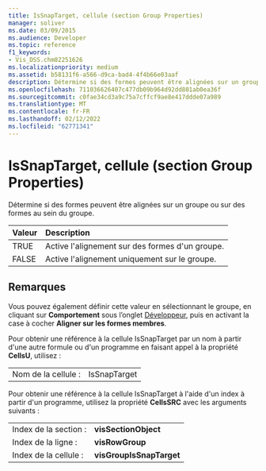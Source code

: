 ```yaml
---
title: IsSnapTarget, cellule (section Group Properties)
manager: soliver
ms.date: 03/09/2015
ms.audience: Developer
ms.topic: reference
f1_keywords:
- Vis_DSS.chm82251626
ms.localizationpriority: medium
ms.assetid: b58131f6-a566-d9ca-bad4-4f4b66e03aaf
description: Détermine si des formes peuvent être alignées sur un groupe ou sur des formes au sein du groupe.
ms.openlocfilehash: 711036626407c477db09b964d92dd801ab0ea36f
ms.sourcegitcommit: c0fae34cd3a9c75a7cffcf9ae8e417ddde07a989
ms.translationtype: MT
ms.contentlocale: fr-FR
ms.lasthandoff: 02/12/2022
ms.locfileid: "62771341"
---
```

# <a name="issnaptarget-cell-group-properties-section"></a>IsSnapTarget, cellule (section Group Properties)

Détermine si des formes peuvent être alignées sur un groupe ou sur des formes au sein du groupe.
  
|**Valeur**|**Description**|
|:-----|:-----|
|TRUE  <br/> |Active l'alignement sur des formes d'un groupe. |
|FALSE  <br/> |Active l'alignement uniquement sur le groupe. |
   
## <a name="remarks"></a>Remarques

Vous pouvez également définir cette valeur en sélectionnant le groupe, en cliquant sur **Comportement** sous l’onglet [Développeur](run-in-developer-mode-display-the-developer-tab.md), puis en activant la case à cocher **Aligner sur les formes membres**. 
  
Pour obtenir une référence à la cellule IsSnapTarget par un nom à partir d'une autre formule ou d'un programme en faisant appel à la propriété **CellsU**, utilisez : 
  
|||
|:-----|:-----|
|Nom de la cellule :  <br/> |IsSnapTarget  <br/> |
   
Pour obtenir une référence à la cellule IsSnapTarget à l'aide d'un index à partir d'un programme, utilisez la propriété **CellsSRC** avec les arguments suivants : 
  
|||
|:-----|:-----|
|Index de la section :  <br/> |**visSectionObject** <br/> |
|Index de la ligne :  <br/> |**visRowGroup** <br/> |
|Index de la cellule :  <br/> |**visGroupIsSnapTarget** <br/> |
   


